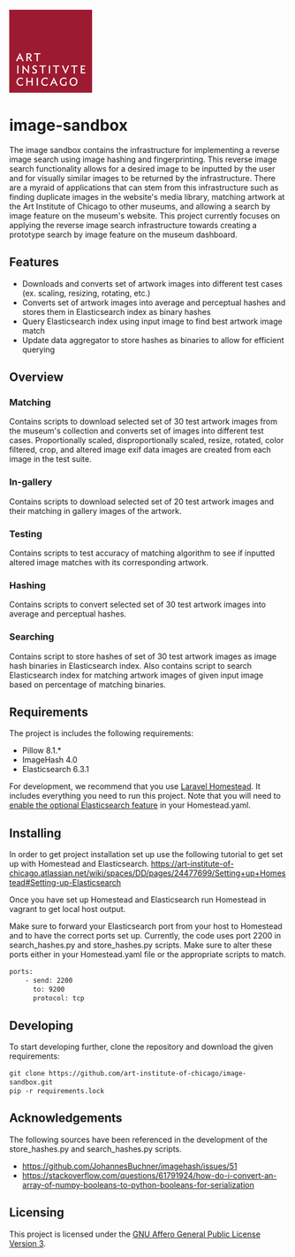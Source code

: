 ![Art Institute of Chicago](https://raw.githubusercontent.com/Art-Institute-of-Chicago/template/master/aic-logo.gif)

# image-sandbox

The image sandbox contains the infrastructure for implementing a reverse image search using image hashing and fingerprinting. 
This reverse image search functionality allows for a desired image to be inputted by the user and for visually similar images to be returned by the 
infrastructure. There are a myraid of applications that can stem from this infrastructure such as finding duplicate images in the website's media library, 
matching artwork at the Art Institute of Chicago to other museums, and allowing a search by image feature on the museum's website. This project currently focuses 
on applying the reverse image search infrastructure towards creating a prototype search by image feature on the museum dashboard. 

## Features
* Downloads and converts set of artwork images into different test cases (ex. scaling, resizing, rotating, etc.)
* Converts set of artwork images into average and perceptual hashes and stores them in Elasticsearch index as binary hashes
* Query Elasticsearch index using input image to find best artwork image match
* Update data aggregator to store hashes as binaries to allow for efficient querying

## Overview

### Matching

Contains scripts to download selected set of 30 test artwork images from the museum's collection and converts set of images into different test cases. 
Proportionally scaled, disproportionally scaled, resize, rotated, color filtered, crop, and altered image exif data images are created from each image in the test suite.

### In-gallery

Contains scripts to download selected set of 20 test artwork images and their matching in gallery images of the artwork.

### Testing

Contains scripts to test accuracy of matching algorithm to see if inputted altered image matches with its corresponding artwork. 

### Hashing

Contains scripts to convert selected set of 30 test artwork images into average and perceptual hashes.

### Searching

Contains script to store hashes of set of 30 test artwork images as image hash binaries in Elasticsearch index. Also contains script to search Elasticsearch 
index for matching artwork images of given input image based on percentage of matching binaries.

## Requirements

The project is includes the following requirements:
* Pillow 8.1.*
* ImageHash 4.0
* Elasticsearch 6.3.1


For development, we recommend that you use [Laravel Homestead](https://laravel.com/docs/5.8/homestead). It includes everything you need to run this project.
Note that you will need to [enable the optional Elasticsearch feature](https://laravel.com/docs/5.8/homestead#installing-optional-features) in your Homestead.yaml.

## Installing

In order to get project installation set up use the following tutorial to get set up with Homestead and Elasticsearch.
https://art-institute-of-chicago.atlassian.net/wiki/spaces/DD/pages/24477699/Setting+up+Homestead#Setting-up-Elasticsearch

Once you have set up Homestead and Elasticsearch run Homestead in vagrant to get local host output.

Make sure to forward your Elasticsearch port from your host to Homestead and to have the correct ports set up. Currently, the code uses port 2200 in search_hashes.py and store_hashes.py scripts. Make sure to alter these ports either in your Homestead.yaml file or the appropriate scripts to match.

```shell
ports:
    - send: 2200
      to: 9200
      protocol: tcp
```
## Developing

To start developing further, clone the repository and download the given requirements:

```shell
git clone https://github.com/art-institute-of-chicago/image-sandbox.git
pip -r requirements.lock
```

## Acknowledgements

The following sources have been referenced in the development of the store_hashes.py and search_hashes.py scripts.
* https://github.com/JohannesBuchner/imagehash/issues/51
* https://stackoverflow.com/questions/61791924/how-do-i-convert-an-array-of-numpy-booleans-to-python-booleans-for-serialization

## Licensing

This project is licensed under the [GNU Affero General Public License
Version 3](LICENSE).

